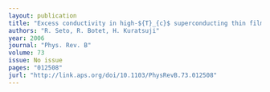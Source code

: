 ```yaml
---
layout: publication
title: "Excess conductivity in high-${T}_{c}$ superconducting thin films: Role of smooth doping disorder"
authors: "R. Seto, R. Botet, H. Kuratsuji"
year: 2006
journal: "Phys. Rev. B"
volume: 73
issue: No issue
pages: "012508"
jurl: "http://link.aps.org/doi/10.1103/PhysRevB.73.012508"
---
```

